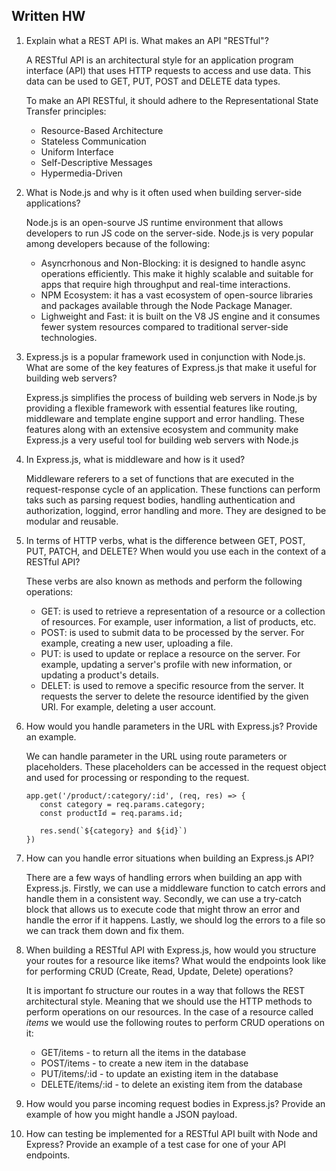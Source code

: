 ## Written HW

1. Explain what a REST API is. What makes an API "RESTful"?

   A RESTful API is an architectural style for an application program interface (API) that uses HTTP requests to access and use data. This data can be used to GET, PUT, POST and DELETE data types.

   To make an API RESTful, it should adhere to the Representational State Transfer principles:

   - Resource-Based Architecture
   - Stateless Communication
   - Uniform Interface
   - Self-Descriptive Messages
   - Hypermedia-Driven

2. What is Node.js and why is it often used when building server-side applications?

   Node.js is an open-sourve JS runtime environment that allows developers to run JS code on the server-side. Node.js is very popular among developers because of the following:

   - Asyncrhonous and Non-Blocking: it is designed to handle async operations efficiently. This make it highly scalable and suitable for apps that require high throughput and real-time interactions.
   - NPM Ecosystem: it has a vast ecosystem of open-source libraries and packages available through the Node Package Manager.
   - Lighweight and Fast: it is built on the V8 JS engine and it consumes fewer system resources compared to traditional server-side technologies.

3. Express.js is a popular framework used in conjunction with Node.js. What are some of the key features of Express.js that make it useful for building web servers?

   Express.js simplifies the process of building web servers in Node.js by providing a flexible framework with essential features like routing, middleware and template engine support and error handling. These features along with an extensive ecosystem and community make Express.js a very useful tool for building web servers with Node.js

4. In Express.js, what is middleware and how is it used?

   Middleware referers to a set of functions that are executed in the request-response cycle of an application. These functions can perform taks such as parsing request bodies, handling authentication and authorization, loggind, error handling and more. They are designed to be modular and reusable.

5. In terms of HTTP verbs, what is the difference between GET, POST, PUT, PATCH, and DELETE? When would you use each in the context of a RESTful API?

   These verbs are also known as methods and perform the following operations:

   - GET: is used to retrieve a representation of a resource or a collection of resources. For example, user information, a list of products, etc.
   - POST: is used to submit data to be processed by the server. For example, creating a new user, uploading a file.
   - PUT: is used to update or replace a resource on the server. For example, updating a server's profile with new information, or updating a product's details.
   - DELET: is used to remove a specific resource from the server. It requests the server to delete the resource identified by the given URI. For example, deleting a user account.

6. How would you handle parameters in the URL with Express.js? Provide an example.

   We can handle parameter in the URL using route parameters or placeholders. These placeholders can be accessed in the request object and used for processing or responding to the request.

   ```
   app.get('/product/:category/:id', (req, res) => {
      const category = req.params.category;
      const productId = req.params.id;

      res.send(`${category} and ${id}`)
   })
   ```

7. How can you handle error situations when building an Express.js API?

   There are a few ways of handling errors when building an app with Express.js. Firstly, we can use a middleware function to catch errors and handle them in a consistent way. Secondly, we can use a try-catch block that allows us to execute code that might throw an error and handle the error if it happens. Lastly, we should log the errors to a file so we can track them down and fix them.

8. When building a RESTful API with Express.js, how would you structure your routes for a resource like items? What would the endpoints look like for performing CRUD (Create, Read, Update, Delete) operations?

   It is important fo structure our routes in a way that follows the REST architectural style. Meaning that we should use the HTTP methods to perform operations on our resources. In the case of a resource called _items_ we would use the following routes to perform CRUD operations on it:

   - GET/items - to return all the items in the database
   - POST/items - to create a new item in the database
   - PUT/items/:id - to update an existing item in the database
   - DELETE/items/:id - to delete an existing item from the database

9. How would you parse incoming request bodies in Express.js? Provide an example of how you might handle a JSON payload.

10. How can testing be implemented for a RESTful API built with Node and Express? Provide an example of a test case for one of your API endpoints.
